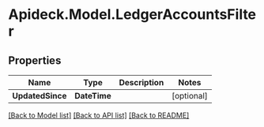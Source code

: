 # Apideck.Model.LedgerAccountsFilter

## Properties

Name | Type | Description | Notes
------------ | ------------- | ------------- | -------------
**UpdatedSince** | **DateTime** |  | [optional] 

[[Back to Model list]](../README.md#documentation-for-models) [[Back to API list]](../README.md#documentation-for-api-endpoints) [[Back to README]](../README.md)

